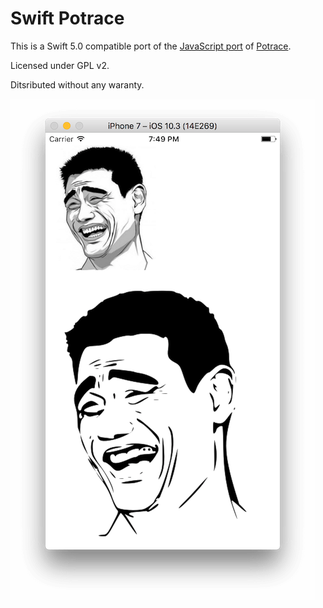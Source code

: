 # Swift Potrace

This is a Swift 5.0 compatible port of the [JavaScript port](https://github.com/kilobtye/potrace) of [Potrace](http://potrace.sourceforge.net).

Licensed under GPL v2.

Ditsributed  without any waranty.

![screenshot](potrace.png)

